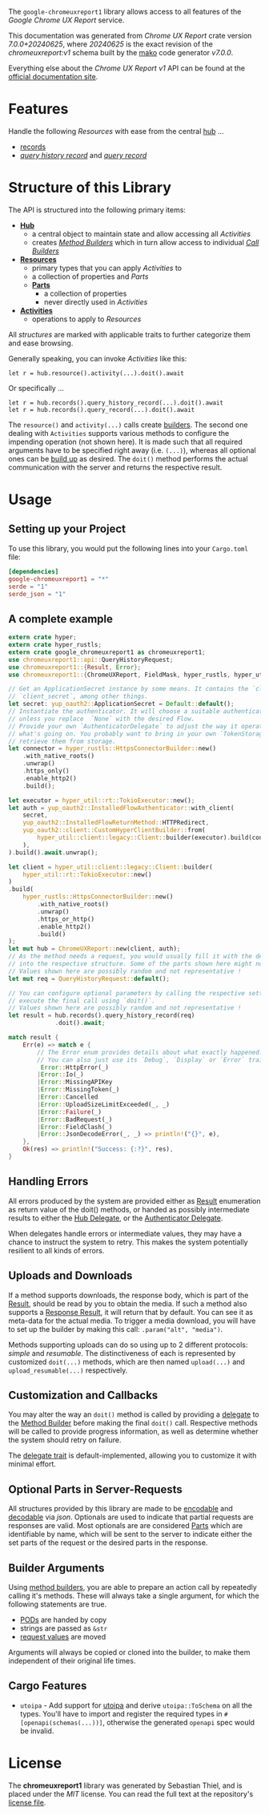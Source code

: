 <!---
DO NOT EDIT !
This file was generated automatically from 'src/generator/templates/api/README.md.mako'
DO NOT EDIT !
-->
The `google-chromeuxreport1` library allows access to all features of the *Google Chrome UX Report* service.

This documentation was generated from *Chrome UX Report* crate version *7.0.0+20240625*, where *20240625* is the exact revision of the *chromeuxreport:v1* schema built by the [mako](http://www.makotemplates.org/) code generator *v7.0.0*.

Everything else about the *Chrome UX Report* *v1* API can be found at the
[official documentation site](https://developers.google.com/web/tools/chrome-user-experience-report/api/reference).
# Features

Handle the following *Resources* with ease from the central [hub](https://docs.rs/google-chromeuxreport1/7.0.0+20240625/google_chromeuxreport1/ChromeUXReport) ...

* [records](https://docs.rs/google-chromeuxreport1/7.0.0+20240625/google_chromeuxreport1/api::Record)
 * [*query history record*](https://docs.rs/google-chromeuxreport1/7.0.0+20240625/google_chromeuxreport1/api::RecordQueryHistoryRecordCall) and [*query record*](https://docs.rs/google-chromeuxreport1/7.0.0+20240625/google_chromeuxreport1/api::RecordQueryRecordCall)




# Structure of this Library

The API is structured into the following primary items:

* **[Hub](https://docs.rs/google-chromeuxreport1/7.0.0+20240625/google_chromeuxreport1/ChromeUXReport)**
    * a central object to maintain state and allow accessing all *Activities*
    * creates [*Method Builders*](https://docs.rs/google-chromeuxreport1/7.0.0+20240625/google_chromeuxreport1/common::MethodsBuilder) which in turn
      allow access to individual [*Call Builders*](https://docs.rs/google-chromeuxreport1/7.0.0+20240625/google_chromeuxreport1/common::CallBuilder)
* **[Resources](https://docs.rs/google-chromeuxreport1/7.0.0+20240625/google_chromeuxreport1/common::Resource)**
    * primary types that you can apply *Activities* to
    * a collection of properties and *Parts*
    * **[Parts](https://docs.rs/google-chromeuxreport1/7.0.0+20240625/google_chromeuxreport1/common::Part)**
        * a collection of properties
        * never directly used in *Activities*
* **[Activities](https://docs.rs/google-chromeuxreport1/7.0.0+20240625/google_chromeuxreport1/common::CallBuilder)**
    * operations to apply to *Resources*

All *structures* are marked with applicable traits to further categorize them and ease browsing.

Generally speaking, you can invoke *Activities* like this:

```Rust,ignore
let r = hub.resource().activity(...).doit().await
```

Or specifically ...

```ignore
let r = hub.records().query_history_record(...).doit().await
let r = hub.records().query_record(...).doit().await
```

The `resource()` and `activity(...)` calls create [builders][builder-pattern]. The second one dealing with `Activities`
supports various methods to configure the impending operation (not shown here). It is made such that all required arguments have to be
specified right away (i.e. `(...)`), whereas all optional ones can be [build up][builder-pattern] as desired.
The `doit()` method performs the actual communication with the server and returns the respective result.

# Usage

## Setting up your Project

To use this library, you would put the following lines into your `Cargo.toml` file:

```toml
[dependencies]
google-chromeuxreport1 = "*"
serde = "1"
serde_json = "1"
```

## A complete example

```Rust
extern crate hyper;
extern crate hyper_rustls;
extern crate google_chromeuxreport1 as chromeuxreport1;
use chromeuxreport1::api::QueryHistoryRequest;
use chromeuxreport1::{Result, Error};
use chromeuxreport1::{ChromeUXReport, FieldMask, hyper_rustls, hyper_util, yup_oauth2};

// Get an ApplicationSecret instance by some means. It contains the `client_id` and
// `client_secret`, among other things.
let secret: yup_oauth2::ApplicationSecret = Default::default();
// Instantiate the authenticator. It will choose a suitable authentication flow for you,
// unless you replace  `None` with the desired Flow.
// Provide your own `AuthenticatorDelegate` to adjust the way it operates and get feedback about
// what's going on. You probably want to bring in your own `TokenStorage` to persist tokens and
// retrieve them from storage.
let connector = hyper_rustls::HttpsConnectorBuilder::new()
    .with_native_roots()
    .unwrap()
    .https_only()
    .enable_http2()
    .build();

let executor = hyper_util::rt::TokioExecutor::new();
let auth = yup_oauth2::InstalledFlowAuthenticator::with_client(
    secret,
    yup_oauth2::InstalledFlowReturnMethod::HTTPRedirect,
    yup_oauth2::client::CustomHyperClientBuilder::from(
        hyper_util::client::legacy::Client::builder(executor).build(connector),
    ),
).build().await.unwrap();

let client = hyper_util::client::legacy::Client::builder(
    hyper_util::rt::TokioExecutor::new()
)
.build(
    hyper_rustls::HttpsConnectorBuilder::new()
        .with_native_roots()
        .unwrap()
        .https_or_http()
        .enable_http2()
        .build()
);
let mut hub = ChromeUXReport::new(client, auth);
// As the method needs a request, you would usually fill it with the desired information
// into the respective structure. Some of the parts shown here might not be applicable !
// Values shown here are possibly random and not representative !
let mut req = QueryHistoryRequest::default();

// You can configure optional parameters by calling the respective setters at will, and
// execute the final call using `doit()`.
// Values shown here are possibly random and not representative !
let result = hub.records().query_history_record(req)
             .doit().await;

match result {
    Err(e) => match e {
        // The Error enum provides details about what exactly happened.
        // You can also just use its `Debug`, `Display` or `Error` traits
         Error::HttpError(_)
        |Error::Io(_)
        |Error::MissingAPIKey
        |Error::MissingToken(_)
        |Error::Cancelled
        |Error::UploadSizeLimitExceeded(_, _)
        |Error::Failure(_)
        |Error::BadRequest(_)
        |Error::FieldClash(_)
        |Error::JsonDecodeError(_, _) => println!("{}", e),
    },
    Ok(res) => println!("Success: {:?}", res),
}

```
## Handling Errors

All errors produced by the system are provided either as [Result](https://docs.rs/google-chromeuxreport1/7.0.0+20240625/google_chromeuxreport1/common::Result) enumeration as return value of
the doit() methods, or handed as possibly intermediate results to either the
[Hub Delegate](https://docs.rs/google-chromeuxreport1/7.0.0+20240625/google_chromeuxreport1/common::Delegate), or the [Authenticator Delegate](https://docs.rs/yup-oauth2/*/yup_oauth2/trait.AuthenticatorDelegate.html).

When delegates handle errors or intermediate values, they may have a chance to instruct the system to retry. This
makes the system potentially resilient to all kinds of errors.

## Uploads and Downloads
If a method supports downloads, the response body, which is part of the [Result](https://docs.rs/google-chromeuxreport1/7.0.0+20240625/google_chromeuxreport1/common::Result), should be
read by you to obtain the media.
If such a method also supports a [Response Result](https://docs.rs/google-chromeuxreport1/7.0.0+20240625/google_chromeuxreport1/common::ResponseResult), it will return that by default.
You can see it as meta-data for the actual media. To trigger a media download, you will have to set up the builder by making
this call: `.param("alt", "media")`.

Methods supporting uploads can do so using up to 2 different protocols:
*simple* and *resumable*. The distinctiveness of each is represented by customized
`doit(...)` methods, which are then named `upload(...)` and `upload_resumable(...)` respectively.

## Customization and Callbacks

You may alter the way an `doit()` method is called by providing a [delegate](https://docs.rs/google-chromeuxreport1/7.0.0+20240625/google_chromeuxreport1/common::Delegate) to the
[Method Builder](https://docs.rs/google-chromeuxreport1/7.0.0+20240625/google_chromeuxreport1/common::CallBuilder) before making the final `doit()` call.
Respective methods will be called to provide progress information, as well as determine whether the system should
retry on failure.

The [delegate trait](https://docs.rs/google-chromeuxreport1/7.0.0+20240625/google_chromeuxreport1/common::Delegate) is default-implemented, allowing you to customize it with minimal effort.

## Optional Parts in Server-Requests

All structures provided by this library are made to be [encodable](https://docs.rs/google-chromeuxreport1/7.0.0+20240625/google_chromeuxreport1/common::RequestValue) and
[decodable](https://docs.rs/google-chromeuxreport1/7.0.0+20240625/google_chromeuxreport1/common::ResponseResult) via *json*. Optionals are used to indicate that partial requests are responses
are valid.
Most optionals are are considered [Parts](https://docs.rs/google-chromeuxreport1/7.0.0+20240625/google_chromeuxreport1/common::Part) which are identifiable by name, which will be sent to
the server to indicate either the set parts of the request or the desired parts in the response.

## Builder Arguments

Using [method builders](https://docs.rs/google-chromeuxreport1/7.0.0+20240625/google_chromeuxreport1/common::CallBuilder), you are able to prepare an action call by repeatedly calling it's methods.
These will always take a single argument, for which the following statements are true.

* [PODs][wiki-pod] are handed by copy
* strings are passed as `&str`
* [request values](https://docs.rs/google-chromeuxreport1/7.0.0+20240625/google_chromeuxreport1/common::RequestValue) are moved

Arguments will always be copied or cloned into the builder, to make them independent of their original life times.

[wiki-pod]: http://en.wikipedia.org/wiki/Plain_old_data_structure
[builder-pattern]: http://en.wikipedia.org/wiki/Builder_pattern
[google-go-api]: https://github.com/google/google-api-go-client

## Cargo Features

* `utoipa` - Add support for [utoipa](https://crates.io/crates/utoipa) and derive `utoipa::ToSchema` on all
the types. You'll have to import and register the required types in `#[openapi(schemas(...))]`, otherwise the
generated `openapi` spec would be invalid.


# License
The **chromeuxreport1** library was generated by Sebastian Thiel, and is placed
under the *MIT* license.
You can read the full text at the repository's [license file][repo-license].

[repo-license]: https://github.com/Byron/google-apis-rsblob/main/LICENSE.md

